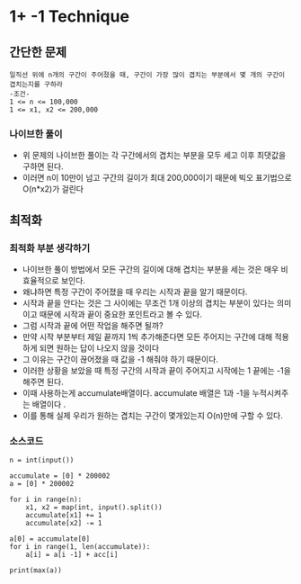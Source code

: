 # 1+ -1 Technique

## 간단한 문제
  ```
  일직선 위에 n개의 구간이 주어졌을 때, 구간이 가장 많이 겹치는 부분에서 몇 개의 구간이 겹치는지를 구하라
  -조건-
  1 <= n <= 100,000
  1 <= x1, x2 <= 200,000
  ```
### 나이브한 풀이
  - 위 문제의 나이브한 풀이는 각 구간에서의 겹치는 부분을 모두 세고 이후 최댓값을 구하면 된다.
  - 이러면 n이 10만이 넘고 구간의 길이가 최대 200,000이기 때문에 빅오 표기법으로 O(n*x2)가 걸린다 

## 최적화
### 최적화 부분 생각하기
  - 나이브한 풀이 방법에서 모든 구간의 길이에 대해 겹치는 부분을 세는 것은 매우 비효율적으로 보인다.
  - 왜냐하면 특정 구간이 주어졌을 때 우리는 시작과 끝을 알기 때문이다.
  - 시작과 끝을 안다는 것은 그 사이에는 무조건 1개 이상의 겹치는 부분이 있다는 의미이고 때문에 시작과 끝이 중요한 포인트라고 볼 수 있다.
  - 그럼 시작과 끝에 어떤 작업을 해주면 될까? 
  - 만약 시작 부분부터 제일 끝까지 1씩 추가해준다면 모든 주어지는 구간에 대해 적용하게 되면 원하는 답이 나오지 않을 것이다 
  - 그 이유는 구간이 끊어졌을 때 값을 -1 해줘야 하기 때문이다. 
  - 이러한 상황을 보았을 때 특정 구간의 시작과 끝이 주어지고 시작에는 1 끝에는 -1을 해주면 된다. 
  - 이때 사용하는게 accumulate배열이다. accumulate 배열은 1과 -1을 누적시켜주는 배열이다 .
  - 이를 통해 실제 우리가 원하는 겹치는 구간이 몇개있는지 O(n)만에 구할 수 있다. 
### 소스코드 
  ```
  n = int(input())

  accumulate = [0] * 200002
  a = [0] * 200002

  for i in range(n):
      x1, x2 = map(int, input().split())
      accumulate[x1] += 1
      accumulate[x2] -= 1

  a[0] = accumulate[0]
  for i in range(1, len(accumulate)):
      a[i] = a[i -1] + acc[i]

  print(max(a))
  ```
